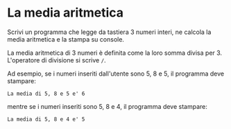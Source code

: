 # La media aritmetica

Scrivi un programma che legge da tastiera 3 numeri interi, ne calcola la media aritmetica e la stampa su console.

La media aritmetica di 3 numeri è definita come la loro somma divisa per 3. L'operatore di divisione si scrive `/`.

Ad esempio, se i numeri inseriti dall'utente sono 5, 8 e 5, il programma deve stampare:
```
La media di 5, 8 e 5 e' 6
```
mentre se i numeri inseriti sono 5, 8 e 4, il programma deve stampare:
```
La media di 5, 8 e 4 e' 5
```
